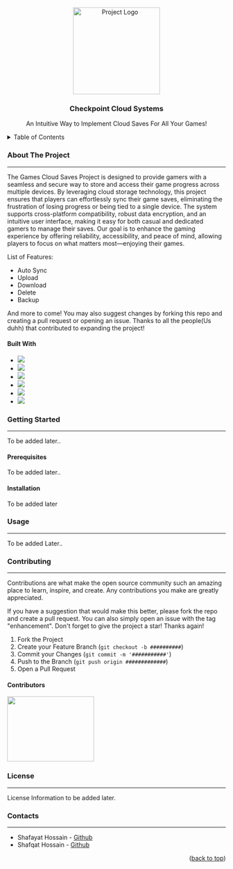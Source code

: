 <!--PROJECT LOGO -->

<br />
<div align = "center">
<p align="center">
 <img src ="https://i.imgur.com/mxrDruJ.png" alt="Project Logo" width ="200">
</p>

<h3 align="center">Checkpoint Cloud Systems</h3>

<p align="center">
An Intuitive Way to Implement Cloud Saves For All Your Games!
</p>
</div>

<!-- TABLE OF CONTENTS -->

<details>
  <summary>Table of Contents</summary>
  <ol>
    <li>
      <a href="#about-the-project">About The Project</a>
      <ul>
        <li><a href="#built-with">Built With</a></li>
      </ul>
    </li>
    <li>
      <a href="#getting-started">Getting Started</a>
      <ul>
        <li><a href="#prerequisites">Prerequisites</a></li>
        <li><a href="#installation">Installation</a></li>
      </ul>
    </li>
    <li><a href="#usage">Usage</a></li>
    <li><a href="#contributing">Contributing</a></li>
    <li><a href="#license">License</a></li>
    <li><a href="#contact">Contact</a></li>
  </ol>
</details>
  </ol>
</details>
<!-- ABOUT THE PROJECT -->

<h3 align="left">About The Project</h3>

---

The Games Cloud Saves Project is designed to provide gamers with a seamless and secure way to store and access their game progress across multiple devices. By leveraging cloud storage technology, this project ensures that players can effortlessly sync their game saves, eliminating the frustration of losing progress or being tied to a single device. The system supports cross-platform compatibility, robust data encryption, and an intuitive user interface, making it easy for both casual and dedicated gamers to manage their saves. Our goal is to enhance the gaming experience by offering reliability, accessibility, and peace of mind, allowing players to focus on what matters most—enjoying their games.

<p align="left">
List of Features:
</p>
<ul>
<li><a>Auto Sync</a></li>
<li><a>Upload</a></li>
<li><a>Download</a></li>
<li><a>Delete</a></li>
<li><a>Backup</a></li>
</ul>
And more to come!
You may also suggest changes by forking this repo and creating a pull request or opening an issue.
Thanks to all the people(Us duhh) that contributed to expanding the project!
<h4 align="left">Built With</h4>
<ul>
<li><a href="https://react.dev"><img src ="https://img.shields.io/badge/React_Native-20232A?style=for-the-badge&logo=react&logoColor=61DAFB"></a></li>
<li><a href="https://www.javascript.com"><img src ="https://img.shields.io/badge/JavaScript-323330?style=for-the-badge&logo=javascript&logoColor=F7DF1E"></a></li>
<li><a href="https://www.typescriptlang.org"><img src="https://img.shields.io/badge/TypeScript-007ACC?style=for-the-badge&logo=typescript&logoColor=white"></a></li>
<li><a href="https://www.electronjs.org"><img src="https://img.shields.io/badge/Electron-2B2E3A?style=for-the-badge&logo=electron&logoColor=9FEAF9"></a></li>
<li><a href="https://ui.shadcn.com"><img src="https://img.shields.io/badge/shadcn%2Fui-000000?style=for-the-badge&logo=shadcnui&logoColor=white"></a></li>
<li><a href="https://tailwindcss.com"><img src="https://img.shields.io/badge/Tailwind_CSS-38B2AC?style=for-the-badge&logo=tailwind-css&logoColor=white"></a></li>
</ul>

<!-- GETTING STARTED -->

<h3 align="left">Getting Started</h3>

---

To be added later..

<h4 align="left">Prerequisites</h4>

To be added later..

<h4 align="left">Installation</h4>

To be added later

<!-- USAGE EXAMPLES -->

<h3 align="left">Usage</h3>

---

To be added Later..

<!-- CONTRIBUTING -->

<h3 align="left">Contributing</h3>

---

Contributions are what make the open source community such an amazing place to learn, inspire, and create. Any contributions you make are greatly appreciated.

If you have a suggestion that would make this better, please fork the repo and create a pull request. You can also simply open an issue with the tag "enhancement".
Don't forget to give the project a star! Thanks again!

1. Fork the Project
2. Create your Feature Branch (`git checkout -b ##########`)
3. Commit your Changes (`git commit -m '###########'`)
4. Push to the Branch (`git push origin #############`)
5. Open a Pull Request

<h4 align="left">Contributors</h4>

<a href="https://github.com/Shafayat1777/check-point/graphs/contributors">
    <img src ="https://i.imgur.com/4375JjA.png" width ="200" height="150"></a>

<!-- LICENSE -->

<h3 align="left">License</h3>

---

License Information to be added later.

<!-- CONTACT -->
<h3 align="left">Contacts</h3>

---

<ul>
<li>Shafayat Hossain - <a href="https://github.com/Shafayat1777">Github</a></li>
<li>Shafqat Hossain - <a href="https://github.com/ShafqatHossain">Github</a></li>
</ul>

<p align="right">(<a href="#about-the-project">back to top</a>)</p>
